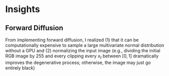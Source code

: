 # Insights

## Forward Diffusion
From implementing forward diffusion, I realized (1) that it can be computationally expensive to sample a large multivariate normal distribution without a GPU and (2) normalizing the input image (e.g., dividing the initial RGB image by 255 and every clipping every $x_t$ between $[0, 1]$ dramatically improves the degenerative process; otherwise, the image may just go entirely black) 